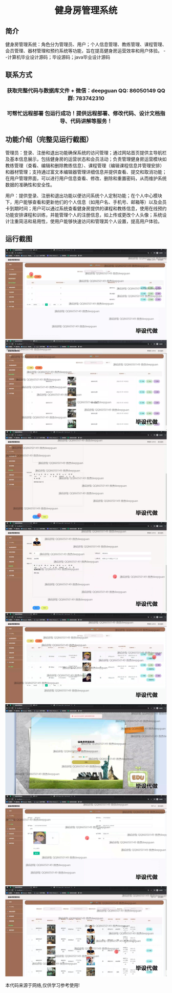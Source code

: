 <p><h1 align="center">健身房管理系统</h1></p>

## 简介
健身房管理系统：角色分为管理员、用户；个人信息管理、教练管理、课程管理、会员管理、器材管理和预约系统等功能，旨在提高健身房运营效率和用户体验。    --计算机毕业设计源码；毕设源码；java毕业设计源码


## 联系方式
<p><h3 align="center">获取完整代码与数据库文件 + 微信：deepguan QQ: 86050149 QQ群: 783742310</h3></p>
<p><h3 align="center">可帮忙远程部署 包运行成功！提供远程部署、修改代码、设计文档指导、代码讲解等服务！</h3></p>

## 功能介绍（完整见运行截图）
管理员：登录、注册和退出功能确保系统的访问管理；通过网站首页提供主导航栏及基本信息展示，包括健身房的运营状态和会员活动；负责管理健身房运营模块如教练管理（查看、编辑和删除教练信息）、课程管理（编辑课程信息并管理安排）和器材管理；支持通过富文本编辑器管理详细信息并提供查看、提交和取消功能；在用户管理界面，可以进行用户信息查看、修改、删除和重置密码，从而维护系统数据的准确性和安全性。

用户：提供登录、注册和退出功能以便访问系统个人定制功能；在个人中心模块下，用户能够查看和更新他们的个人信息（如用户名、手机号、邮箱等）以及会员卡到期时间；用户可以通过系统查看健身房提供的课程和教练信息，使用在线预约功能安排课程和训练，并能管理个人的注册信息，如上传或更改个人头像；系统设计注重简洁和易用性，使用户能够快速访问和管理其个人设置，提高用户体验。


## 运行截图
![](img/001.jpg)
![](img/002.jpg)
![](img/003.jpg)
![](img/004.jpg)
![](img/005.jpg)
![](img/006.jpg)
![](img/007.jpg)
![](img/008.jpg)

<p>本代码来源于网络,仅供学习参考使用!</p>
